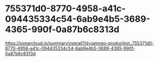 # 755371d0-8770-4958-a41c-094435334c54-6ab9e4b5-3689-4365-990f-0a87b6c8313d
https://sonarcloud.io/summary/overall?id=iamneo-production_755371d0-8770-4958-a41c-094435334c54-6ab9e4b5-3689-4365-990f-0a87b6c8313d
